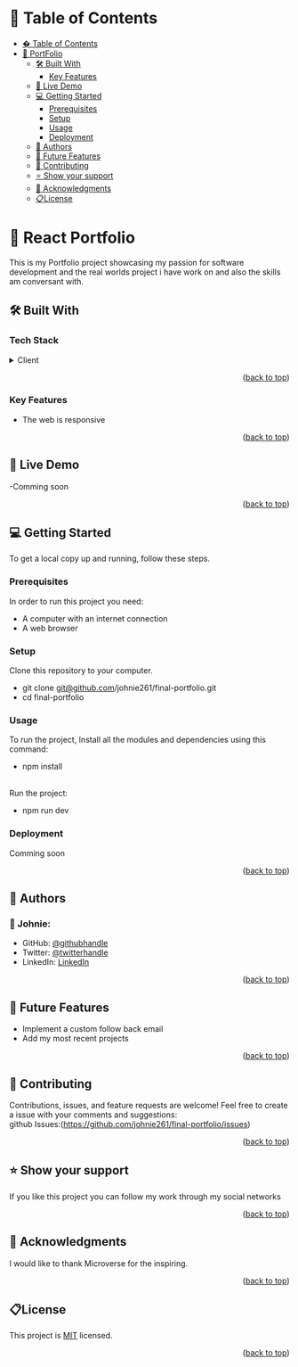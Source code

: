 # 📗 Table of Contents

- [� Table of Contents](#-table-of-contents)
- [📖 PortFolio ](#about-project)
  - [🛠 Built With ](#-built-with-)
    - [Key Features ](#key-features-)
  - [🚀 Live Demo ](#-live-demo-)
  - [💻 Getting Started ](#-getting-started-)
    - [Prerequisites](#prerequisites)
    - [Setup](#setup)
    - [Usage](#usage)
    - [Deployment](#deployment)
  - [👥 Authors ](#-authors-)
  - [🔭 Future Features ](#-future-features-)
  - [🤝 Contributing ](#-contributing-)
  - [⭐️ Show your support ](#️-show-your-support-)
  - [🙏 Acknowledgments ](#-acknowledgments-)
  - [📋License ](#license-)


# 📖 React Portfolio  <a name="about-project"></a>

This is my Portfolio project showcasing my passion for software development and the real worlds project i have work on and also the skills am conversant with.

## 🛠 Built With <a name="built-with"></a>

### Tech Stack <a name="tech-stack"></a>


<details>
  <summary>Client</summary>
  <ul>
    <li>SASS</li>
    <li>React</li>
  </ul>
</details>

<p align="right">(<a href="#readme-top">back to top</a>)</p>

### Key Features <a name="key-features"></a>
+ The web is responsive

<p align="right">(<a href="#readme-top">back to top</a>)</p>

## 🚀 Live Demo <a name="live-demo"></a>

-Comming soon

<p align="right">(<a href="#readme-top">back to top</a>)</p>

## 💻 Getting Started <a name="getting-started"></a>

To get a local copy up and running, follow these steps.
### Prerequisites
In order to run this project you need:
+ A computer with an internet connection
+ A web browser

### Setup
Clone this repository to your computer.
- git clone git@github.com/johnie261/final-portfolio.git
- cd final-portfolio

### Usage
To run the project, Install all the modules and dependencies using this command:
- npm install
<br>
Run the project:

- npm run dev

### Deployment
Comming soon
<p align="right">(<a href="#readme-top">back to top</a>)</p>

## 👥 Authors <a name="authors"></a>

### 👤 Johnie:
- GitHub: [@githubhandle](https://github.com/johnie261)
- Twitter: [@twitterhandle](https://twitter.com/njorogejohnie)
- LinkedIn: [LinkedIn]([https://linkedin.com/in/linkedinhandle](https://www.linkedin.com/in/john-njoroge-19b6a4245/))

<p align="right">(<a href="#readme-top">back to top</a>)</p>


## 🔭 Future Features <a name="future-features"></a>

+ Implement a custom follow back email
+ Add my most recent projects

<p align="right">(<a href="#readme-top">back to top</a>)</p>


## 🤝 Contributing <a name="contributing"></a>

Contributions, issues, and feature requests are welcome!
Feel free to create a issue with your comments and suggestions: <br>
github Issues:(https://github.com/johnie261/final-portfolio/issues)
<p align="right">(<a href="#readme-top">back to top</a>)</p>


## ⭐️ Show your support <a name="support"></a>

If you like this project you can follow my work through my social networks

<p align="right">(<a href="#readme-top">back to top</a>)</p>

## 🙏 Acknowledgments <a name="acknowledgements"></a>

I would like to thank Microverse for the inspiring.

<p align="right">(<a href="#readme-top">back to top</a>)</p>

## 📋License <a name="license"></a>
This project is [MIT](LICENSE) licensed.
<p align="right">(<a href="#readme-top">back to top</a>)</p>


